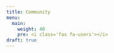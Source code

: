 ```yaml
---
title: Community
menu:
  main:
    weight: 40
    pre: <i class='fas fa-users'></i>
draft: true
---
```


<!--add blocks of content here to add more sections to the community page -->

